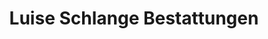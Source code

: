 ---
title: "Luise Schlange Bestattungen"
url: /bremerhaven/luise-schlange-bestattungen/
shop: Bestattungen
---